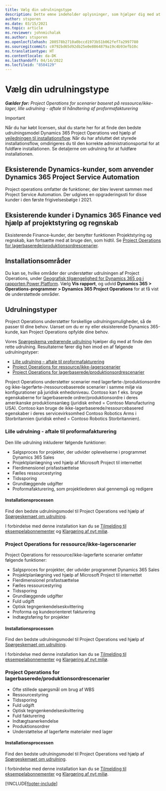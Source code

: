 ```yaml
---
title: Vælg din udrulningstype
description: Dette emne indeholder oplysninger, som hjælper dig med at fastlægge den korrekte udrulningstype for Project operations for din virksomhed.
author: stsporen
ms.date: 03/15/2021
ms.topic: article
ms.reviewer: johnmichalak
ms.author: stsporen
ms.openlocfilehash: 280578b2710a0bccd1973b51b062fef7a2997780
ms.sourcegitcommit: c0792bd65d92db25e0e8864879a19c4b93efb10c
ms.translationtype: HT
ms.contentlocale: da-DK
ms.lasthandoff: 04/14/2022
ms.locfileid: "8584129"
---
```

# <a name="determine-your-deployment-type"></a>Vælg din udrulningstype

_**Gælder for:** Project Operations for scenarier baseret på ressource/ikke-lager, lille udrulning - aftale til håndtering af proformafakturering_

> [!IMPORTANT]
> Når du har købt licensen, skal du starte her for at finde den bedste udrulningsmodel Dynamics 365 Project Operations ved hjælp af [vejledningen til installationsflow](https://aka.ms/provisionprojectoperations).
> Når du har afsluttet det styrede installationsflow, omdirigeres du til den korrekte administrationsportal for at fuldføre installationen. Se detaljerne om udrulning for at fuldføre installationen.


## <a name="existing-customers-of-dynamics-using-dynamics-365-project-service-automation"></a>Eksisterende Dynamics-kunder, som anvender Dynamics 365 Project Service Automation
Project operations omfatter de funktioner, der blev leveret sammen med Project Service Automation. Der udgives en opgraderingssti for disse kunder i den første frigivelsesbølge i 2021.

## <a name="existing-customers-of-dynamics-365-finance-using-project-management-and-accounting"></a>Eksisterende kunder i Dynamics 365 Finance ved hjælp af projektstyring og regnskab 

Eksisterende Finance-kunder, der benytter funktionen Projektstyring og regnskab, kan fortsætte med at bruge den, som hidtil. Se [Project Operations for lagerbaserede/produktionsordrescenarier](#pma).


## <a name="deployment-regions"></a>Installationsområder
Du kan se, hvilke områder der understøtter udrulningen af Project Operations, under [Geografisk tilgængelighed for Dynamics 365 og i rapporten Power Platform](https://dynamics.microsoft.com/en-us/geographic-availability/). Vælg **Vis rapport**, og udvid **Dynamics 365 > Operations-programmer > Dynamics 365 Project Operations** for at få vist de understøttede områder.

## <a name="deployment-types"></a>Udrulningstyper
Project Operations understøtter forskellige udrulningsmuligheder, så de passer til dine behov. Uanset om du er ny eller eksisterende Dynamics 365-kunde, kan Project Operations opfylde dine behov.

Vores [Spørgeskema vedrørende udrulning](https://aka.ms/provisionprojectoperations) hjælper dig med at finde den rette udrulning. Resultaterne fører dig hen imod en af følgende udrulningstyper:

- [Lille udrulning – aftale til proformafakturering](#lite)
- [Project Operations for ressource/ikke-lagerscenarier](#integrated)
- [Project Operations for lagerbaserede/produktionsordrescenarier](#pma)

Project Operations understøtter scenarier med lagerførte-/produktionsordre og ikke-lagerførte-/ressourcebaserede scenarier i samme miljø via konfigurationer på juridisk enhedsniveau. Contoso kan f eks. bruge egenskaberne for lagerbaserede ordrer/produktionsordre i deres amerikanske produktionsanlæg (juridisk enhed = Contoso Manufacturing USA). Contoso kan bruge de ikke-lagerbaserede/ressourcebasered egenskaber i deres servicevirksomhed Contoso Robotics Arms i Storbritannien (juridisk enhed = Contoso Robotics Storbritannien).

### <a name="lite-deployment---deal-to-proforma-invoicing"></a><a  name="lite"></a>Lille udrulning - aftale til proformafakturering

Den lille udrulning inkluderer følgende funktioner:

- Salgsproces for projekter, der udvider oplevelserne i programmet Dynamics 365 Sales
- Projektplanlægning ved hjælp af Microsoft Project til internettet
- Flerdimensionel prisfastsættelse
- Fælles ressourcestyring
- Tidssporing
- Grundlæggende udgifter
- Proformafakturering, som projektlederen skal gennemgå og redigere 

#### <a name="deployment-steps"></a>Installationsprocessen
Find den bedste udrulningsmodel til Project Operations ved hjælp af [Spørgeskemaet om udrulning](https://aka.ms/provisionprojectoperations).

I forbindelse med denne installation kan du se [Tilmelding til eksempelabonnementer](lite-preview-subscription-sign-up.md) og [Klargøring af nyt miljø](lite-deployment.md). 


### <a name="project-operations-for-resourcenon-stocked-scenarios"></a><a name="integrated"></a>Project Operations for ressource/ikke-lagerscenarier
Project Operations for ressource/ikke-lagerførte scenarier omfatter følgende funktioner:
 
- Salgsproces for projekter, der udvider programmet Dynamics 365 Sales
- Projektplanlægning ved hjælp af Microsoft Project til internettet
- Flerdimensionel prisfastsættelse
- Fælles ressourcestyring
- Tidssporing
- Grundlæggende udgifter
- Fuld udgift
- Optisk tegngenkendelseskvittering
- Proforma og kundeorienteret fakturering 
- Indtægtsføring for projekter

#### <a name="deployment-steps"></a>Installationsprocessen
Find den bedste udrulningsmodel til Project Operations ved hjælp af [Spørgeskemaet om udrulning](https://aka.ms/provisionprojectoperations).

I forbindelse med denne installation kan du se [Tilmelding til eksempelabonnementer](resource-sign-up-preview-subscription.md) og [Klargøring af nyt miljø](resource-provision-new-environment.md). 


### <a name="project-operations-for-stockedproduction-order-scenarios"></a><a name="pma"></a>Project Operations for lagerbaserede/produktionsordrescenarier

- Ofte stillede spørgsmål om brug af WBS
- Ressourcestyring
- Tidssporing
- Fuld udgift
- Optisk tegngenkendelseskvittering
- Fuld fakturering
- Indtægtsanerkendelse
- Produktionsordrer
- Understøttelse af lagerførte materialer med lager

#### <a name="deployment-steps"></a>Installationsprocessen
Find den bedste udrulningsmodel til Project Operations ved hjælp af [Spørgeskemaet om udrulning](https://aka.ms/provisionprojectoperations).

I forbindelse med denne installation kan du se [Tilmelding til eksempelabonnementer](/dynamics365/fin-ops-core/dev-itpro/dev-tools/sign-up-preview-subscription?toc=%2fdynamics365%2ffinance%2ftoc.json) og [Klargøring af nyt miljø](/dynamics365/fin-ops-core/dev-itpro/deployment/deploy-demo-environment?toc=%2fdynamics365%2ffinance%2ftoc.json). 



[!INCLUDE[footer-include](../includes/footer-banner.md)]